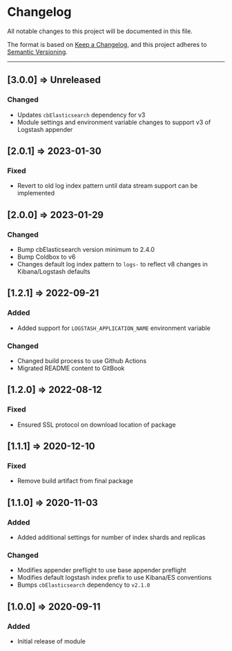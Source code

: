 # Changelog

All notable changes to this project will be documented in this file.

The format is based on [Keep a Changelog](https://keepachangelog.com/en/1.0.0/),
and this project adheres to [Semantic Versioning](https://semver.org/spec/v2.0.0.html).

----
## [3.0.0] => Unreleased
### Changed
* Updates `cbElasticsearch` dependency for v3
* Module settings and environment variable changes to support v3 of Logstash appender
## [2.0.1] => 2023-01-30

### Fixed
* Revert to old log index pattern until data stream support can be implemented

## [2.0.0] => 2023-01-29
### Changed
* Bump cbElasticsearch version minimum to 2.4.0
* Bump Coldbox to v6
* Changes default log index pattern to `logs-` to reflect v8 changes in Kibana/Logstash defaults
## [1.2.1] => 2022-09-21
### Added
* Added support for `LOGSTASH_APPLICATION_NAME` environment variable
### Changed
* Changed build process to use Github Actions
* Migrated README content to GitBook
## [1.2.0] => 2022-08-12
### Fixed
* Ensured SSL protocol on download location of package

## [1.1.1] => 2020-12-10
### Fixed
* Remove build artifact from final package

## [1.1.0] => 2020-11-03
### Added
* Added additional settings for number of index shards and replicas

### Changed
* Modifies appender preflight to use base appender preflight
* Modifies default logstash index prefix to use Kibana/ES conventions
* Bumps `cbElasticsearch` dependency to `v2.1.0`

## [1.0.0] => 2020-09-11

### Added
* Initial release of module